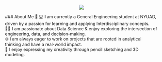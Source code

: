 <p align="center">
  <img src="https://capsule-render.vercel.app/api?type=waving&height=300&color=gradient&text=Hi,%20I%20am%20Adit👋👨‍💻"/>
</p>
### About Me 🚀
💻  I am currently a General Engineering student at NYUAD, driven by a passion for learning and applying Interdisciplinary concepts. </br>
👨‍💻  I am passionate about Data Science & enjoy exploring the intersection of engineering, data, and decision-making. </br>
🌐  I am always eager to work on projects that are rooted in analytical thinking and have a real-world impact. </br>
🎨  I enjoy expressing my creativity through pencil sketching and 3D modeling. </br>
<!--
**aditchopra18/aditchopra18** is a ✨ _special_ ✨ repository because its `README.md` (this file) appears on your GitHub profile.

Here are some ideas to get you started:

- 🔭 I’m currently working on ...
- 🌱 I’m currently learning ...
- 👯 I’m looking to collaborate on ...
- 🤔 I’m looking for help with ...
- 💬 Ask me about ...
- 📫 How to reach me: ...
- 😄 Pronouns: ...
- ⚡ Fun fact: ...
-->
